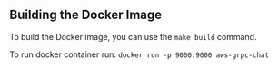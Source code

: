 ## Building the Docker Image

To build the Docker image, you can use the `make build` command.

To run docker container run: `docker run -p 9000:9000 aws-grpc-chat`